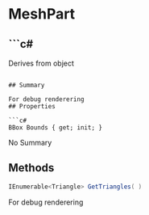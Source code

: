 # MeshPart

## ```c#
Derives from object
```

## Summary

For debug renderering
## Properties

```c#
BBox Bounds { get; init; } 
```
No Summary
## Methods

```c#
IEnumerable<Triangle> GetTriangles( ) 
```
For debug renderering
